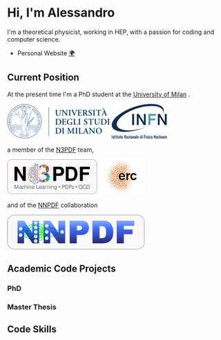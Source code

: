 # Hi, I'm Alessandro

I'm a theoretical physicist, working in HEP, with a passion for coding and
computer science.

- Personal Website [:earth_africa:](http://alecandido.github.io)

## Current Position

At the present time I'm a PhD student at the [University of
Milan](https://www.unimi.it/en) .

<p>
  <img
      src="https://raw.githubusercontent.com/AleCandido/AleCandido/master/assets/unimi_banner.png"
      alt="University of Milan"
      height="80em"
    />
  <img
      src="https://raw.githubusercontent.com/AleCandido/AleCandido/master/assets/infn_logo.png"
      alt="INFN"
      height="80em"
    />
</p>

a member of the [N3PDF](http://n3pdf.mi.infn.it/) team,

<p>
  <img
      src="https://raw.githubusercontent.com/AleCandido/AleCandido/master/assets/n3pdf_badge.png"
      alt="N3PDF"
      height="80em"
    />
  <img
      src="https://raw.githubusercontent.com/AleCandido/AleCandido/master/assets/erc_logo1.png"
      alt="ERC"
      height="80em"
    />
</p>

and of the [NNPDF](http://nnpdf.mi.infn.it/) collaboration

<p>
  <img
      src="https://raw.githubusercontent.com/AleCandido/AleCandido/master/assets/nnpdf_badge.png"
      alt="NNPDF"
      height="80em"
  />
</p>

## Academic Code Projects

### PhD

### Master Thesis

## Code Skills

